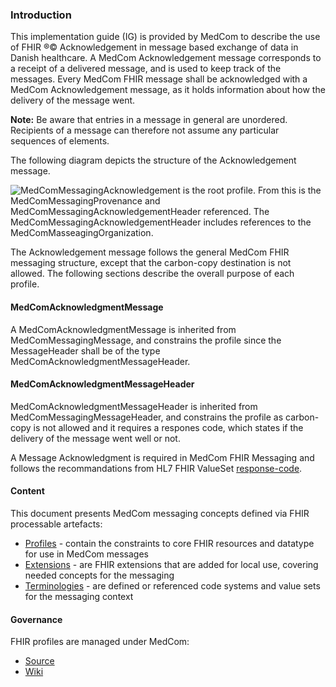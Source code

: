 
### Introduction

This implementation guide (IG) is provided by MedCom to describe the use of FHIR &reg;&copy; Acknowledgement in message based exchange of data in Danish healthcare. A MedCom Acknowledgement message corresponds to a receipt of a delivered message, and is used to keep track of the messages. Every MedCom FHIR message shall be acknowledged with a MedCom Acknowledgement message, as it holds information about how the delivery of the message went.

__Note:__ Be aware that entries in a message in general are unordered. Recipients of a message can therefore not assume any particular sequences of elements.

The following diagram depicts the structure of the Acknowledgement message.

<img alt="MedComMessagingAcknowledgement is the root profile. From this is the MedComMessagingProvenance and MedComMessagingAcknowledgementHeader referenced. The MedComMessagingAcknowledgementHeader includes references to the MedComMasseagingOrganization." src="./MedComMessagingAcknowledgement.png" style="float:none; display:block; margin-left:auto; margin-right:auto;" />

The Acknowledgement message follows the general MedCom FHIR messaging structure, except that the carbon-copy destination is not allowed. The following sections describe the overall purpose of each profile.

#### MedComAcknowledgmentMessage

A MedComAcknowledgmentMessage is inherited from MedComMessagingMessage, and constrains the profile since the MessageHeader shall be of the type MedComAcknowledgmentMessageHeader.

#### MedComAcknowledgmentMessageHeader

MedComAcknowledgmentMessageHeader is inherited from MedComMessagingMessageHeader, and constrains the profile as carbon-copy is not allowed and it requires a respones code, which states if the delivery of the message went well or not.

A Message Acknowledgment is required in MedCom FHIR Messaging and follows the recommandations from HL7 FHIR ValueSet [response-code](http://hl7.org/fhir/R4/valueset-response-code.html "response-code").

#### Content

This document presents MedCom messaging concepts defined via FHIR processable artefacts:

* [Profiles](profiles.html) - contain the constraints to core FHIR resources and datatype for use in MedCom messages
* [Extensions](extensions.html) - are FHIR extensions that are added for local use, covering needed concepts for the messaging
* [Terminologies](terminology.html) - are defined or referenced code systems and value sets for the messaging context

#### Governance

FHIR profiles are managed under MedCom:

* [Source](https://github.com/medcomdk/dk-medcom-acknowledgement)
* [Wiki](https://github.com/medcomdk/dk-medcom-acknowledgement)
